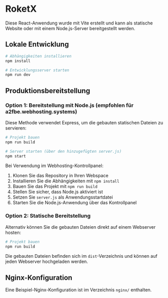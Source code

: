 # RoketX

Diese React-Anwendung wurde mit Vite erstellt und kann als statische Website oder mit einem Node.js-Server bereitgestellt werden.

## Lokale Entwicklung

```bash
# Abhängigkeiten installieren
npm install

# Entwicklungsserver starten
npm run dev
```

## Produktionsbereitstellung

### Option 1: Bereitstellung mit Node.js (empfohlen für a2fbe.webhosting.systems)

Diese Methode verwendet Express, um die gebauten statischen Dateien zu servieren:

```bash
# Projekt bauen
npm run build

# Server starten (über den hinzugefügten server.js)
npm start
```

Bei Verwendung im Webhosting-Kontrollpanel:
1. Klonen Sie das Repository in Ihren Webspace
2. Installieren Sie die Abhängigkeiten mit `npm install`
3. Bauen Sie das Projekt mit `npm run build`
4. Stellen Sie sicher, dass Node.js aktiviert ist
5. Setzen Sie `server.js` als Anwendungsstartdatei
6. Starten Sie die Node.js-Anwendung über das Kontrollpanel

### Option 2: Statische Bereitstellung

Alternativ können Sie die gebauten Dateien direkt auf einem Webserver hosten:

```bash
# Projekt bauen
npm run build
```

Die gebauten Dateien befinden sich im `dist`-Verzeichnis und können auf jeden Webserver hochgeladen werden.

## Nginx-Konfiguration

Eine Beispiel-Nginx-Konfiguration ist im Verzeichnis `nginx/` enthalten.
